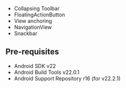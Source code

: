 

- Collapsing Toolbar
- FloatingActionButton
- View anchoring
- NavigationView
- Snackbar

Pre-requisites
--------------

- Android SDK v22
- Android Build Tools v22.0.1
- Android Support Repository r16 (for v22.2.1)


